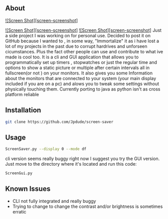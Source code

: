 ## About

[![Screen Shot][screen-screenshot]](https://github.com/Jpdude/screen-saver/blob/main/Images/Screenshot%202025-02-09%20093942.png)

[![Screen Shot][screen-screenshot]](https://github.com/Jpdude/screen-saver/blob/main/Images/Screenshot%202025-02-09%20093853.png)
[![Screen Shot][screen-screenshot]](https://github.com/Jpdude/screen-saver/blob/main/Images/Screenshot%202025-02-09%20093638.png)
Just a side project I was working on for personal use. Decided to post it on GitHub because I wanted to , in some way, "Immortalize" it as i have lost a lot of my projects in the past due to corrupt hardrives and unforseen cicumstances.
Plus the fact other people can use and contribute to what ive made is cool too.
It is a cli and GUI application that allows you to programmatically set up timers , stopwatches or just the regular time and options to show a static picture or multiple after certain intervals all in fullscreen(or not ) on your monitors.
It also gives you some Information about the monitors that are connected to your system (your main display included if you are on a pc) and alows you to tweak some settings without physically touching them. Currently porting to java as python isn't as cross platform reliable

## Installation
```sh
git clone https://github.com/Jpdude/screen-saver
```
## Usage
```sh
ScreenSaver.py --display 0 --mode df
```
cli version seems really buggy right now I suggest you try the GUI version. Just move to the directory where it's located and run this code:
```sh
ScreenGui.py
```
## Known Issues
* CLI not fully integrated and really buggy
* Trying to change to change the contrast and/or brightness is sometimes erratic
